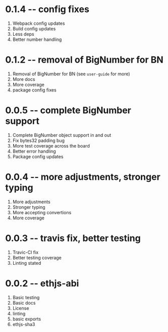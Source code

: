 # 0.1.4 -- config fixes

1. Webpack config updates
2. Build config updates
3. Less deps
4. Better number handling

# 0.1.2 -- removal of BigNumber for BN

1. Removal of BigNumber for BN (see `user-guide` for more)
2. More docs
3. More coverage
4. package config fixes

# 0.0.5 -- complete BigNumber support

1. Complete BigNumber object support in and out
2. Fix bytes32 padding bug
3. More test coverage across the board
4. Better error handling
5. Package config updates

# 0.0.4 -- more adjustments, stronger typing

1. More adjustments
2. Stronger typing
3. More accepting convertions
4. More coverage

# 0.0.3 -- travis fix, better testing

1. Travic-CI fix
2. Better testing coverage
3. Linting stated

# 0.0.2 -- ethjs-abi

1. Basic testing
2. Basic docs
3. License
4. linting
5. basic exports
6. ethjs-sha3

